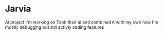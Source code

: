 # Jarvia
Ai project I'm working on
Took their ai and combined it with my own now I'm mostly debugging but still activly adding features
